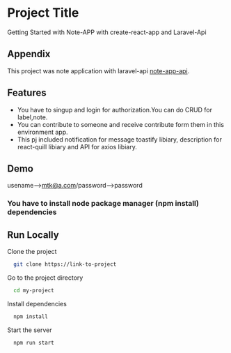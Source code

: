 # Project Title

Getting Started with Note-APP with create-react-app and Laravel-Api

## Appendix

This project was note application with laravel-api [note-app-api](https://github.com/leopico/note-app-api).


## Features

- You have to singup and login for authorization.You can do CRUD for label,note.
- You can contribute to someone and receive contribute form them in this environment app.
- This pj included notification for message toastify libiary, description for react-quill libiary and API for axios libiary.

## Demo

usename-->mtk@a.com/password-->password

### You have to install node package manager (npm install) dependencies


## Run Locally

Clone the project

```bash
  git clone https://link-to-project
```

Go to the project directory

```bash
  cd my-project
```

Install dependencies

```bash
  npm install
```

Start the server

```bash
  npm run start
```


